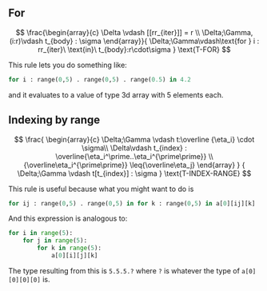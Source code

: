 ## For
$$
\frac{\begin{array}{c}
    \Delta \vdash [[rr_{iter}]] = r \\
    \Delta;\Gamma, (i:r)\vdash t_{body} : \sigma
\end{array}}{
    \Delta;\Gamma\vdash\text{for } i : rr_{iter}\ \text{in}\ t_{body}:r\cdot\sigma
}
\text{T-FOR}
$$

This rule lets you do something like:
```ml
for i : range(0,5) . range(0,5) . range(0.5) in 4.2
```
and it evaluates to a value of type 3d array with 5 elements each.

## Indexing by range
$$
\frac{
    \begin{array}{c}
        \Delta;\Gamma \vdash t:\overline {\eta_i} \cdot \sigma\\
        \Delta\vdash t_{index} : \overline{\eta_i^\prime..\eta_i^{\prime\prime}} \\
        {\overline\eta_i^{\prime\prime}} \leq{\overline\eta_j}
    \end{array}
}
{
    \Delta;\Gamma \vdash t[t_{index}] : \sigma 
}
\text{T-INDEX-RANGE}
$$

This rule is useful because what you might want to do is
```ml
for ij : range(0,5) . range(0,5) in for k : range(0,5) in a[0][ij][k]
```
And this expression is analogous to:
```python
for i in range(5):
    for j in range(5):
        for k in range(5):
            a[0][i][j][k]
```
The type resulting from this is `5.5.5.?` where `?` is whatever the type of `a[0][0][0][0]` is.
